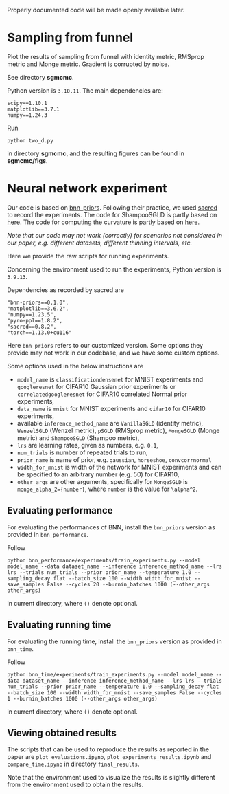 Properly documented code will be made openly available later.

# Sampling from funnel

Plot the results of sampling from funnel with identity metric, RMSprop metric and Monge metric. Gradient is corrupted by noise.

See directory **sgmcmc**.

Python version is `3.10.11`. The main dependencies are:

```
scipy==1.10.1
matplotlib==3.7.1
numpy==1.24.3
```

Run 

```
python two_d.py
```

in directory **sgmcmc**, and the resulting figures can be found in **sgmcmc/figs**.

# Neural network experiment

Our code is based on [bnn_priors](https://github.com/ratschlab/bnn_priors). Following their practice, we used [sacred](https://github.com/IDSIA/sacred) to record the experiments. The code for ShampooSGLD is partly based on [here](https://github.com/google-research/google-research/tree/master/scalable_shampoo/pytorch). The code for computing the curvature is partly based on [here](https://github.com/kylematoba/lcnn/blob/main/estimate_curvature.py).

*Note that our code may not work (correctly) for scenarios not considered in our paper, e.g. different datasets, different thinning intervals, etc.*

Here we provide the raw scripts for running experiments.

Concerning the environment used to run the experiments, Python version is `3.9.13`.

Dependencies as recorded by sacred are

```
"bnn-priors==0.1.0",
"matplotlib==3.6.2",
"numpy==1.23.5",
"pyro-ppl==1.8.2",
"sacred==0.8.2",
"torch==1.13.0+cu116"
```

Here `bnn_priors` refers to our customized version. Some options they provide may not work in our codebase, and we have some custom options.

Some options used in the below instructions are

* `model_name` is `classificationdensenet` for MNIST experiments and `googleresnet` for CIFAR10 Gaussian prior experiments or `correlatedgoogleresnet` for CIFAR10 correlated  Normal prior experiments,
* `data_name` is `mnist` for MNIST experiments and `cifar10` for CIFAR10 experiments,
* available `inference_method_name` are `VanillaSGLD` (identity metric), `WenzelSGLD` (Wenzel metric), `pSGLD` (RMSprop metric), `MongeSGLD` (Monge metric) and `ShampooSGLD` (Shampoo metric),
* `lrs` are learning rates, given as numbers, e.g. `0.1`,
* `num_trials` is number of repeated trials to run,
* `prior_name` is name of prior, e.g. `gaussian`, `horseshoe`, `convcorrnormal`
* `width_for_mnist` is width of the network for MNIST experiments and can be specified to an arbitrary number (e.g. 50) for CIFAR10,
* `other_args` are other arguments, specifically for `MongeSGLD` is `monge_alpha_2={number}`, where `number` is the value for ``\alpha^2``.

## Evaluating performance

For evaluating the performances of BNN, install the `bnn_priors` version as provided in `bnn_performance`.

Follow

```
python bnn_performance/experiments/train_experiments.py --model model_name --data dataset_name --inference inference_method_name --lrs lrs --trials num_trials --prior prior_name --temperature 1.0 --sampling_decay flat --batch_size 100 --width width_for_mnist --save_samples False --cycles 20 --burnin_batches 1000 (--other_args other_args)
```

in current directory, where `()` denote optional.

## Evaluating running time

For evaluating the running time, install the `bnn_priors` version as provided in `bnn_time`.

Follow

```
python bnn_time/experiments/train_experiments.py --model model_name --data dataset_name --inference inference_method_name --lrs lrs --trials num_trials --prior prior_name --temperature 1.0 --sampling_decay flat --batch_size 100 --width width_for_mnist --save_samples False --cycles 1 --burnin_batches 1000 (--other_args other_args)
```

in current directory, where `()` denote optional.

## Viewing obtained results

The scripts that can be used to reproduce the results as reported in the paper are `plot_evaluations.ipynb`, `plot_experiments_results.ipynb` and `compare_time.ipynb` in directory `final_results`.

Note that the environment used to visualize the results is slightly different from the environment used to obtain the results.
